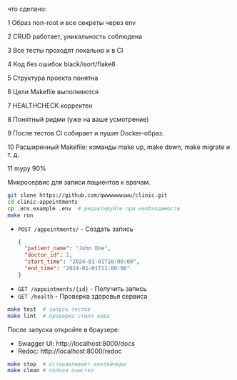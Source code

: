 что сделано:

1 Образ non-root и все секреты через env

2 CRUD работает, уникальность соблюдена

3 Все тесты проходят локально и в CI

4 Код без ошибок black/isort/flake8

5 Структура проекта понятна

6 Цели Makefile выполняются

7 HEALTHCHECK корректен

8 Понятный ридми (уже на ваше усмотрение)

9 После тестов CI собирает и пушит Docker-образ.

10 Расширенный Makefile: команды make up, make down, make migrate и т. д.

11 mypy 90%

Микросервис для записи пациентов к врачам.


```bash
git clone https://github.com/qwwwwwwuwu/clinic.git
cd clinic-appointments
cp .env.example .env  # редактируйте при необходимости
make run
```


- `POST /appointments/` - Создать запись
  ```json
  {
    "patient_name": "John Doe",
    "doctor_id": 1,
    "start_time": "2024-01-01T10:00:00",
    "end_time": "2024-01-01T11:00:00"
  }
  ```
- `GET /appointments/{id}` - Получить запись
- `GET /health` - Проверка здоровья сервиса


```bash
make test  # запуск тестов
make lint  # проверка стиля кода
```


После запуска откройте в браузере:
- Swagger UI: http://localhost:8000/docs
- Redoc: http://localhost:8000/redoc


```bash
make stop  # останавливает контейнеры
make clean # полная очистка
```

